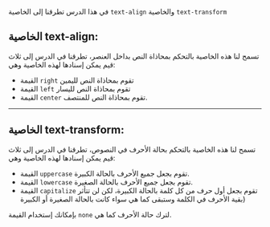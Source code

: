 في هذا الدرس تطرقنا إلى الخاصية `text-align` والخاصية `text-transform`

## الخاصية text-align:
 تسمح لنا هذه الخاصية بالتحكم بمحاذاة النص بداخل العنصر، تطرقنا في الدرس إلى ثلاث قيم يمكن إسنادها لهذه الخاصية وهي:

- القيمة `right` تقوم بمحاذاة النص لليمين
- القيمة `left` تقوم بمحاذاة النص لليسار
- القيمة `center` تقوم بمحاذاة النص للمنتصف.

---

## الخاصية text-transform:
 تسمح لنا هذه الخاصية بالتحكم بحالة الأحرف في النصوص، تطرقنا في الدرس إلى ثلاث قيم يمكن إسنادها لهذه الخاصية وهي:

- القيمة `uppercase` تقوم بجعل جميع الأحرف بالحالة الكبيرة.
- القيمة `lowercase` تقوم بجعل جميع الأحرف بالحالة الصغيرة.
- القيمة `capitalize` تقوم بجعل أول حرف من كل كلمة بالحالة الكبيرة، لكن لن تتأثر بقية الأحرف في الكلمة وستبقى كما هي سواء كانت بالحالة الصغيرة أو الكبيرة)

بإمكانك إستخدام القيمة `none` لترك حالة الأحرف كما هي.
